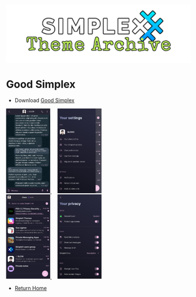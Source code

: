![SxC Theme Archive Banner](../resources/SxC_themeBanner.png)

# Good Simplex

* Download [Good Simplex](../themes/SxC_goodSimplex.theme)

<a href="../screenshots/SxC_goodSimplex01.jpg" target="_blank">
	<img src="../screenshots/SxC_goodSimplex01.jpg" width="120">
</a>&nbsp;&nbsp;&nbsp;
<a href="../screenshots/SxC_goodSimplex02.jpg" target="_blank">
	<img src="../screenshots/SxC_goodSimplex02.jpg" width="120">
</a>
<br>
<a href="../screenshots/SxC_goodSimplex03.jpg" target="_blank">
	<img src="../screenshots/SxC_goodSimplex03.jpg" width="120">
</a>&nbsp;&nbsp;&nbsp;
<a href="../screenshots/SxC_goodSimplex04.jpg" target="_blank">
	<img src="../screenshots/SxC_goodSimplex04.jpg" width="120">
</a>

* [Return Home](../)